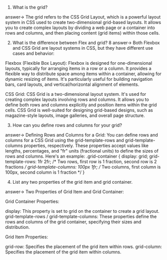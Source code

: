 1. What is the grid?

answer-> The grid refers to the CSS Grid Layout, which is a powerful layout system in CSS used to create two-dimensional grid-based layouts. It allows you to create complex layouts by dividing a web page or a container into rows and columns, and then placing content (grid items) within those cells.

2. What is the difference between Flex and grid?
8
answer-> Both Flexbox and CSS Grid are layout systems in CSS, but they have different use cases and behavior:

Flexbox (Flexible Box Layout):
Flexbox is designed for one-dimensional layouts, typically for arranging items in a row or a column. It provides a flexible way to distribute space among items within a container, allowing for dynamic resizing of items. It's particularly useful for building navigation bars, card layouts, and vertical/horizontal alignment of elements.

CSS Grid:
CSS Grid is a two-dimensional layout system. It's used for creating complex layouts involving rows and columns. It allows you to define both rows and columns explicitly and position items within the grid cells. CSS Grid is well-suited for designing grid-based designs, such as magazine-style layouts, image galleries, and overall page structure.

3. How can you define rows and columns for your grid?

answer-> Defining Rows and Columns for a Grid:
You can define rows and columns for a CSS Grid using the grid-template-rows and grid-template-columns properties, respectively. These properties accept values like lengths, percentages, and "fr" units (fractional units) to define the sizes of rows and columns. Here's an example:
.grid-container {
  display: grid;
  grid-template-rows: 1fr 2fr; /* Two rows, first row is 1 fraction, second row is 2 fractions */
  grid-template-columns: 100px 1fr; /* Two columns, first column is 100px, second column is 1 fraction */
}

4. List any two properties of the grid item and grid container.

answer-> Two Properties of Grid Item and Grid Container:

Grid Container Properties:

display: This property is set to grid on the container to create a grid layout.
grid-template-rows / grid-template-columns: These properties define the rows and columns of the grid container, specifying their sizes and distribution.

Grid Item Properties:

grid-row: Specifies the placement of the grid item within rows.
grid-column: Specifies the placement of the grid item within columns.